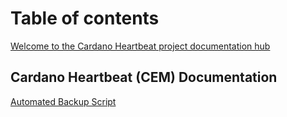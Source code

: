 # Table of contents

[Welcome to the Cardano Heartbeat project documentation hub](README.md)



## Cardano Heartbeat (CEM) Documentation

[Automated Backup Script](docs/backup.md)